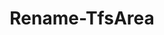 ﻿---
title: Rename-TfsArea
breadcrumbs: [ "WorkItem", "AreasIterations" ]
parent: "WorkItem.AreasIterations"
description: "Renames a Work Area."
remarks: 
parameterSets: 
  "_All_": [ Collection, NewName, Node, Passthru, Project ] 
  "__AllParameterSets":  
    Node: 
      type: "object"  
      position: "0"  
      required: true  
    NewName: 
      type: "string"  
      position: "1"  
      required: true  
    Collection: 
      type: "object"  
    Passthru: 
      type: "SwitchParameter"  
    Project: 
      type: "object" 
parameters: 
  - name: "Node" 
    description: "Specifies the name, URI or path of a Work Area. Wildcards are supported. When omitted, all Areas in the given Team Project are returned. To supply a path, use a backslash ('\\') between the path segments. Leading and trailing backslashes are optional. When supplying a URI, use URIs in the form of 'vstfs:///Classification/Node/{GUID}' (where {GUID} is the unique identifier of the given node)." 
    required: true 
    globbing: false 
    pipelineInput: "true (ByValue, ByPropertyName)" 
    position: 0 
    type: "object" 
    aliases: [ Path,Area ] 
  - name: "Path" 
    description: "Specifies the name, URI or path of a Work Area. Wildcards are supported. When omitted, all Areas in the given Team Project are returned. To supply a path, use a backslash ('\\') between the path segments. Leading and trailing backslashes are optional. When supplying a URI, use URIs in the form of 'vstfs:///Classification/Node/{GUID}' (where {GUID} is the unique identifier of the given node).This is an alias of the Node parameter." 
    required: true 
    globbing: false 
    pipelineInput: "true (ByValue, ByPropertyName)" 
    position: 0 
    type: "object" 
    aliases: [ Path,Area ] 
  - name: "Area" 
    description: "Specifies the name, URI or path of a Work Area. Wildcards are supported. When omitted, all Areas in the given Team Project are returned. To supply a path, use a backslash ('\\') between the path segments. Leading and trailing backslashes are optional. When supplying a URI, use URIs in the form of 'vstfs:///Classification/Node/{GUID}' (where {GUID} is the unique identifier of the given node).This is an alias of the Node parameter." 
    required: true 
    globbing: false 
    pipelineInput: "true (ByValue, ByPropertyName)" 
    position: 0 
    type: "object" 
    aliases: [ Path,Area ] 
  - name: "NewName" 
    description: "Specifies the new name of the item. Enter only a name - i.e., for items that support paths, do not enter a path and name." 
    required: true 
    globbing: false 
    position: 1 
    type: "string" 
  - name: "Project" 
    description: "Specifies the name of the Team Project, its ID (a GUID), or a Microsoft.TeamFoundation.Core.WebApi.TeamProject object to connect to. When omitted, it defaults to the connection set by Connect-TfsTeamProject (if any). For more details, see the Get-TfsTeamProject cmdlet." 
    globbing: false 
    type: "object" 
  - name: "Collection" 
    description: "Specifies the URL to the Team Project Collection or Azure DevOps Organization to connect to, a TfsTeamProjectCollection object (Windows PowerShell only), or a VssConnection object. You can also connect to an Azure DevOps Services organizations by simply providing its name instead of the full URL. For more details, see the Get-TfsTeamProjectCollection cmdlet. When omitted, it defaults to the connection set by Connect-TfsTeamProjectCollection (if any)." 
    globbing: false 
    type: "object" 
  - name: "Passthru" 
    description: "Returns the results of the command. By default, this cmdlet does not generate any output." 
    globbing: false 
    type: "SwitchParameter" 
    defaultValue: "False"
inputs: 
  - type: "System.Object" 
    description: "Specifies the name, URI or path of a Work Area. Wildcards are supported. When omitted, all Areas in the given Team Project are returned. To supply a path, use a backslash ('\\') between the path segments. Leading and trailing backslashes are optional. When supplying a URI, use URIs in the form of 'vstfs:///Classification/Node/{GUID}' (where {GUID} is the unique identifier of the given node)."
outputs: 
  - type: "Microsoft.TeamFoundation.WorkItemTracking.WebApi.Models.WorkItemClassificationNode" 
    description: 
notes: 
relatedLinks: 
  - text: "Online Version:" 
    uri: "https://tfscmdlets.dev/Cmdlets/WorkItem/AreasIterations/Rename-TfsArea"
aliases: 
examples: 
---
